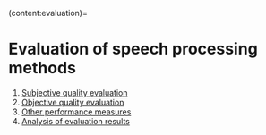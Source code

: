 (content:evaluation)=
# Evaluation of speech processing methods

1.  [Subjective quality evaluation](Evaluation/Subjective_quality_evaluation.md)
2.  [Objective quality evaluation](Evaluation/Objective_quality_evaluation.md)
3.  [Other performance measures](Evaluation/Other_performance_measures.md)
4.  [Analysis of evaluation results](Evaluation/Analysis_of_evaluation_results.ipynb)

